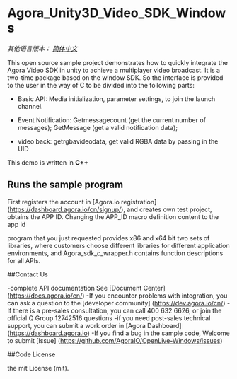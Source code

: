 # Agora_Unity3D_Video_SDK_Windows
*其他语言版本： [简体中文](README.zh.md)*

This open source sample project demonstrates how to quickly integrate the Agora Video SDK in unity to achieve a multiplayer video broadcast. 
 It is a two-time package based on the window SDK. So the interface is provided to the user in the way of C to be divided into the following parts: 

- Basic API: Media initialization, parameter settings, to join the launch channel. 
 
- Event Notification: Getmessagecount (get the current number of messages); GetMessage (get a valid notification data); 

- video back: getrgbavideodata, get valid RGBA data by passing in the UID 


This demo is written in **C++**
 

## Runs the sample program 
 First registers the account in [Agora.io registration] (https://dashboard.agora.io/cn/signup/), and creates own test project, obtains the APP ID. Changing the APP_ID macro definition content to the app id

 program that you just requested provides x86 and x64 bit two sets of libraries, where customers choose different libraries for different application environments, and Agora_sdk_c_wrapper.h contains function descriptions for all APIs. 
 
 
 
##Contact Us 

-complete API documentation See [Document Center] (https://docs.agora.io/cn/) 
-If you encounter problems with integration, you can ask a question to the [developer community] (https://dev.agora.io/cn/) 
-If there is a pre-sales consultation, you can call 400 632 6626, or join the official Q Group 12742516 questions 
-if you need post-sales technical support, you can submit a work order in [Agora Dashboard] (https://dashboard.agora.io) 
-If you find a bug in the sample code, Welcome to submit [Issue] (https://github.com/AgoraIO/OpenLive-Windows/issues) 
 
##Code License 

the mit License (mit). 
 
